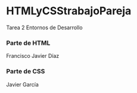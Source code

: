 # HTMLyCSStrabajoPareja
Tarea 2 Entornos de Desarrollo
### Parte de HTML
Francisco Javier Díaz
### Parte de CSS
Javier García